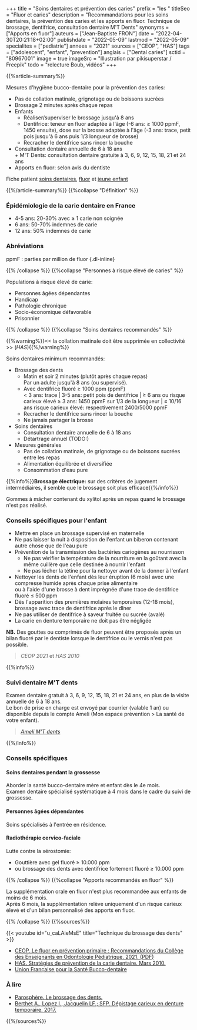 +++
title = "Soins dentaires et prévention des caries"
prefix = "les "
titleSeo = "Fluor et caries"
description = "Recommandations pour les soins dentaires, la prévention des caries et les apports en fluor. Technique de brossage, dentifrice, consultation dentaire M'T Dents"
synonyms = ["Apports en fluor"]
auteurs = ["Jean-Baptiste FRON"]
date = "2022-04-30T20:21:18+02:00"
publishdate = "2022-05-09"
lastmod = "2022-05-09"
specialites = ["pediatrie"]
annees = "2021"
sources = ["CEOP", "HAS"]
tags = ["adolescent", "enfant", "prevention"]
anglais = ["Dental caries"]
sctid = "80967001"
image = true
imageSrc = "Illustration par pikisuperstar / Freepik"
todo = "relecture Boub, vidéos"
+++

{{%article-summary%}}

Mesures d'hygiène bucco-dentaire pour la prévention des caries:

- Pas de collation matinale, grignotage ou de boissons sucrées
- Brossage 2 minutes après chaque repas
- Enfants
  - Réaliser/superviser le brossage jusqu'à 8 ans
  - Dentifrice: teneur en fluor adaptée à l'âge (-6 ans: ≥ 1000 ppmF, 1450 ensuite), dose sur la brosse adaptée à l'âge (-3 ans: trace, petit pois jusqu'à 6 ans puis 1/3 longueur de brosse)
  - Recracher le dentifrice sans rincer la bouche
- Consultation dentaire annuelle de 6 à 18 ans  
  \+ M'T Dents: consultation dentaire gratuite à 3, 6, 9, 12, 15, 18, 21 et 24 ans
- Apports en fluor: selon avis du dentiste

Fiche patient [soins dentaires](http://www.ufsbd.fr/wp-content/uploads/2019/02/2019-02-07-fiche-RECO-070219.pdf), [fluor](http://www.ufsbd.fr/wp-content/uploads/2020/12/Fluor_CB_260820.pdf) et [jeune enfant](http://www.ufsbd.fr/wp-content/uploads/2018/03/JEUNE-ENFANT_Fiche-profil-PDS2018_GP_vsOK.pdf)

{{%/article-summary%}}
{{%collapse "Définition" %}}

### Épidémiologie de la carie dentaire en France

- 4-5 ans: 20-30% avec ≥ 1 carie non soignée
- 6 ans: 50-70% indemnes de carie
- 12 ans: 50% indemnes de carie

### Abréviations

ppmF
: parties par million de fluor
{.dl-inline}

{{% /collapse %}}
{{%collapse "Personnes à risque élevé de caries" %}}

Populations à risque élevé de carie:

- Personnes âgées dépendantes
- Handicap
- Pathologie chronique
- Socio-économique défavorable
- Prisonnier

{{% /collapse %}}
{{%collapse "Soins dentaires recommandés" %}}

{{%warning%}}<< la collation matinale doit être supprimée en collectivité >> (*HAS*){{%/warning%}}

Soins dentaires minimum recommandés:

- Brossage des dents
  - Matin et soir 2 minutes (plutôt après chaque repas)  
    Par un adulte jusqu'à 8 ans (ou supervisé).
  - Avec dentifrice fluoré ≥ 1000 ppm (ppmF)  
    < 3 ans: trace | 3-5 ans: petit pois de dentifrice | ≥ 6 ans ou risque carieux élevé ≥ 3 ans: 1450 ppmF sur 1/3 de la longueur | ≥ 10/16 ans risque carieux élevé: respectivement 2400/5000 ppmF
  - Recracher le dentifrice sans rincer la bouche
  - Ne jamais partager la brosse
- Soins dentaires
  - Consultation dentaire annuelle de 6 à 18 ans
  - Détartrage annuel (TODO:)
- Mesures générales
  - Pas de collation matinale, de grignotage ou de boissons sucrées entre les repas
  - Alimentation équilibrée et diversifiée
  - Consommation d'eau pure

{{%info%}}**Brossage électrique:** sur des critères de jugement intermédiaires, il semble que le brossage soit plus efficace{{%/info%}}

Gommes à mâcher contenant du xylitol après un repas quand le brossage n'est pas réalisé.

### Conseils spécifiques pour l'enfant

- Mettre en place un brossage supervisé en maternelle
- Ne pas laisser la nuit à disposition de l'enfant un biberon contenant autre chose que de l'eau pure
- Prévention de la transmission des bactéries cariogènes au nourrisson
  - Ne pas vérifier la température de la nourriture en la goûtant avec la même cuillère que celle destinée à nourrir l'enfant
  - Ne pas lécher la tétine pour la nettoyer avant de la donner à l'enfant
- Nettoyer les dents de l'enfant dès leur éruption (6 mois) avec une compresse humide après chaque prise alimentaire  
  ou à l'aide d'une brosse à dent imprégnée d'une trace de dentifrice fluoré ≤ 500 ppm
- Dès l'apparition des premières molaires temporaires (12-18 mois), brossage avec trace de dentifrice après le dîner
- Ne pas utiliser de dentifrice à saveur fruitée ou sucrée (avalé)
- La carie en denture temporaire ne doit pas être négligée

**NB.** Des gouttes ou comprimés de fluor peuvent être proposés après un bilan fluoré par le dentiste lorsque le dentifrice ou le vernis n'est pas possible.

> *CEOP 2021* et *HAS 2010*

{{%info%}}

### Suivi dentaire M'T dents

Examen dentaire gratuit à 3, 6, 9, 12, 15, 18, 21 et 24 ans, en plus de la visite annuelle de 6 à 18 ans.  
Le bon de prise en charge est envoyé par courrier (valable 1 an) ou disponible depuis le compte Ameli (Mon espace prévention > La santé de votre enfant).

> *[Ameli M'T dents](https://www.ameli.fr/paris/assure/sante/themes/carie-dentaire/mt-dents)*

{{%/info%}}

### Conseils spécifiques

#### Soins dentaires pendant la grossesse

Aborder la santé bucco-dentaire mère et enfant dès le 4e mois.  
Examen dentaire spécialisé systématique à 4 mois dans le cadre du suivi de grossesse.

#### Personnes âgées dépendantes

Soins spécialisés à l'entrée en résidence.

#### Radiothérapie cervico-faciale

Lutte contre la xérostomie:

- Gouttière avec gel fluoré ≥ 10.000 ppm
- ou brossage des dents avec dentifrice fortement fluoré ≥ 10.000 ppm

{{% /collapse %}}
{{%collapse "Apports recommandés en fluor" %}}

La supplémentation orale en fluor n'est plus recommandée aux enfants de moins de 6 mois.  
Après 6 mois, la supplémentation relève uniquement d'un risque carieux élevé et d'un bilan personnalisé des apports en fluor.

{{% /collapse %}}
{{%sources%}}

{{< youtube id="u_caLAieMsE" title="Technique du brossage des dents" >}}

- [CEOP. Le fluor en prévention primaire : Recommandations du Collège des Enseignants en Odontologie Pédiatrique. 2021. (PDF)](https://sfop.asso.fr/wp-content/uploads/2021/11/Le-fluor-en-pre%CC%81vention-primaire-Droz-et-al-CEOP-2021.pdf)
- [HAS. Stratégies de prévention de la carie dentaire. Mars 2010.](https://www.has-sante.fr/jcms/c_991245/fr/synthese-strategies-de-prevention-de-la-carie-dentaire)
- [Union Française pour la Santé Bucco-dentaire](https://www.ufsbd.fr/)

### À lire

- [Parosphère. Le brossage des dents.](https://fr.calameo.com/read/00004081837980b6f6e52)
- [Berthet A., Lopez I., Jacquelin LF.; SFP. Dépistage carieux en denture temporaire. 2017.](https://pap-pediatrie.fr/immuno-infectio-parasito/depistage-carieux-en-denture-temporaire)

{{%/sources%}}
